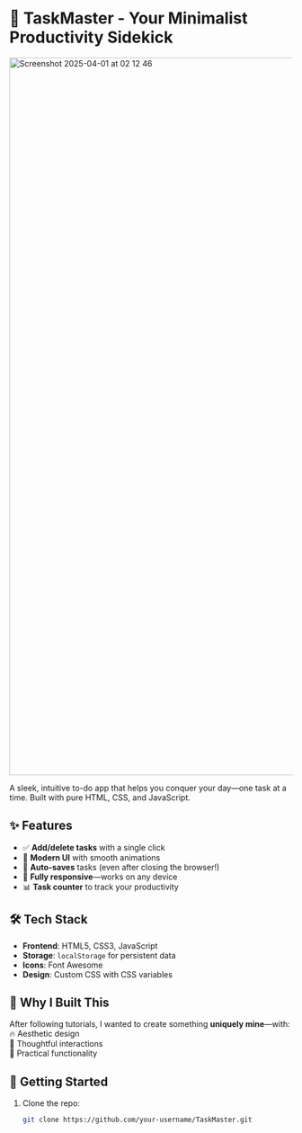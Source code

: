 # 🚀 TaskMaster - Your Minimalist Productivity Sidekick

<img width="1277" alt="Screenshot 2025-04-01 at 02 12 46" src="https://github.com/user-attachments/assets/b26d58cb-57ff-433d-8f17-37fe6521af42" />


A sleek, intuitive to-do app that helps you conquer your day—one task at a time. Built with pure HTML, CSS, and JavaScript.

## ✨ Features
- ✅ **Add/delete tasks** with a single click  
- 🌈 **Modern UI** with smooth animations  
- 💾 **Auto-saves** tasks (even after closing the browser!)  
- 📱 **Fully responsive**—works on any device  
- 📊 **Task counter** to track your productivity  

## 🛠️ Tech Stack
- **Frontend**: HTML5, CSS3, JavaScript  
- **Storage**: `localStorage` for persistent data  
- **Icons**: Font Awesome  
- **Design**: Custom CSS with CSS variables  

## 🎯 Why I Built This
After following tutorials, I wanted to create something **uniquely mine**—with:  
🔥 Aesthetic design  
🎨 Thoughtful interactions  
🧠 Practical functionality  

## 🚀 Getting Started
1. Clone the repo:  
   ```bash
   git clone https://github.com/your-username/TaskMaster.git
